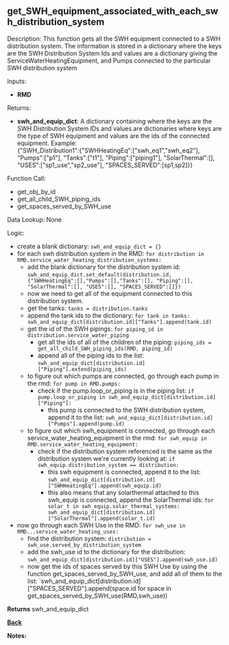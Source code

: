 ## get_SWH_equipment_associated_with_each_swh_distribution_system

Description: This function gets all the SWH equipment connected to a SWH distribution system.  The information is stored in a dictionary where the keys are the SWH Distribution System Ids and values are a dictionary giving the ServiceWaterHeatingEquipment, and Pumps connected to the particular SWH distribution system  

Inputs:
- **RMD**

Returns:
- **swh_and_equip_dict**: A dictionary containing where the keys are the SWH Distribution System IDs and values are dictionaries where keys are the type of SWH equipment and values are the ids of the connected equipment.  Example:  
{"SWH_Distribution1":{"SWHHeatingEq":["swh_eq1","swh_eq2"], "Pumps":["p1"], "Tanks":["t1"], "Piping":["piping1"], "SolarThermal":[], "USES":["sp1_use","sp2_use"], "SPACES_SERVED":[sp1,sp2]}}

Function Call:

- get_obj_by_id
- get_all_child_SWH_piping_ids
- get_spaces_served_by_SWH_use

Data Lookup: None

Logic:
- create a blank dictionary: `swh_and_equip_dict = {}`
- for each swh distribution system in the RMD: `for distribution in RMD.service_water_heating_distribution_systems:`
    - add the blank dictionary for the distribution system id: `swh_and_equip_dict.set_default(distribution.id, {"SWHHeatingEq":[],"Pumps":[],"Tanks":[], "Piping":[], "SolarThermal":[], "USES":[], "SPACES_SERVED":[]})`
    - now we need to get all of the equipment connected to this distribution system.
    - get the tanks: `tanks = distribution.tanks`
    - append the tank ids to the dictionary: `for tank in tanks:  swh_and_equip_dict[distribution.id]["Tanks"].append(tank.id)`
    - get the id of the SWH pipings: `for piping_id in distribution.service_water_piping`
        - get all the ids of all of the children of the piping: `piping_ids = get_all_child_SWH_piping_ids(RMD, piping_id)`
        - append all of the piping ids to the list: `swh_and_equip_dict[distribution.id]["Piping"].extend(piping_ids)`
    - to figure out which pumps are connected, go through each pump in the rmd: `for pump in RMD.pumps:`
        - check if the pump.loop_or_piping is in the piping list: `if pump.loop_or_piping in swh_and_equip_dict[distribution.id]["Piping"]:`
            - this pump is connected to the SWH distribution system, append it to the list: `swh_and_equip_dict[distribution.id]["Pumps"].append(pump.id)`
    - to figure out which swh_equipment is connected, go through each service_water_heating_equipment in the rmd: `for swh_equip in RMD.service_water_heating_equipment:`
        - check if the distribution system referenced is the same as the distribution system we're currently looking at: `if swh_equip.distribution_system == distribution:`
            - this swh equipment is connected, append it to the list: `swh_and_equip_dict[distribution.id]["SWHHeatingEq"].append(swh_equip.id)`
            - this also means that any solarthermal attached to this swh_equip is connected, append the SolarThermal ids: `for solar_t in swh_equip.solar_thermal_systems: swh_and_equip_dict[distribution.id]["SolarThermal"].append(solar_t.id)`
- now go through each SWH Use in the RMD: `for swh_use in RMD...service_water_heating_uses:`
    - find the distribution system: `distribution = swh_use.served_by_distribution_system`
    - add the swh_use id to the dictionary for the distribution: `swh_and_equip_dict[distribution.id]["USES"].append(swh_use.id)`
    - now get the ids of spaces served by this SWH Use by using the function get_spaces_served_by_SWH_use, and add all of them to the list: `swh_and_equip_dict[distribution.id]["SPACES_SERVED"].append(space.id for space in get_spaces_served_by_SWH_use(RMD,swh_use))

**Returns** swh_and_equip_dict

**[Back](../_toc.md)**

**Notes:**
